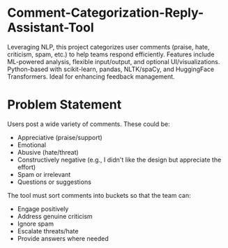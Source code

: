 # Comment-Categorization-Reply-Assistant-Tool
Leveraging NLP, this project categorizes user comments (praise, hate, criticism, spam, etc.) to help teams respond efficiently. Features include ML-powered analysis, flexible input/output, and optional UI/visualizations. Python-based with scikit-learn, pandas, NLTK/spaCy, and HuggingFace Transformers. Ideal for enhancing feedback management.




# Problem Statement 
Users post a wide variety of comments. These could be:
- Appreciative (praise/support)
- Emotional
- Abusive (hate/threat)
- Constructively negative (e.g., I didn't like the design but appreciate the effort)
- Spam or irrelevant
- Questions or suggestions

The tool must sort comments into buckets so that the team can:
- Engage positively
- Address genuine criticism
- Ignore spam
- Escalate threats/hate
- Provide answers where needed

